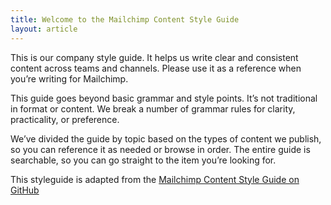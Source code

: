 ```yaml
---
title: Welcome to the Mailchimp Content Style Guide
layout: article
---
```


This is our company style guide. It helps us write clear and consistent content across teams and channels. Please use it as a reference when you’re writing for Mailchimp.

This guide goes beyond basic grammar and style points. It’s not traditional in format or content. We break a number of grammar rules for clarity, practicality, or preference.

We’ve divided the guide by topic based on the types of content we publish, so you can reference it as needed or browse in order. The entire guide is searchable, so you can go straight to the item you’re looking for.

This styleguide is adapted from the [Mailchimp Content Style Guide on GitHub](https://github.com/mailchimp/content-style-guide)

